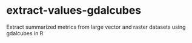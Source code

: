 # extract-values-gdalcubes
Extract summarized metrics from large vector and raster datasets using gdalcubes in R
